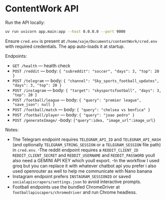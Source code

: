 # ContentWork API

Run the API locally:

```bash
uv run uvicorn app.main:app --host 0.0.0.0 --port 9000
```

Ensure `cred.env` is present at `/home/xaje/Documents/contentWork/cred.env` with required credentials. The app auto-loads it at startup.

Endpoints:
- `GET /health` — health check
- `POST /reddit` — body: `{ "subreddit": "soccer", "days": 3, "top": 20 }`
- `POST /telegram` — body: `{ "channel": "Sky_sports_football_updates", "days": 3, "top": 20 }`
- `POST /instagram` — body: `{ "target": "skysportsfootball", "days": 3, "top": 20 }`
- `POST /football/league` — body: `{ "query": "premier league", "save_json": null }`
- `POST /football/match` — body: `{ "query": "chelsea vs benfica" }`
- `POST /football/player` — body: `{ "query": "joao pedro" }`
- `POST /generateImage/` -body: `{"query":idea, "image_url":image_url}`

Notes:
- The Telegram endpoint requires `TELEGRAM_API_ID` and `TELEGRAM_API_HASH` (and optionally `TELEGRAM_STRING_SESSION` or a `TELEGRAM_SESSION` file path) in `cred.env`.
-The reddit endpoint requires a `REDDIT_CLIENT_ID`  `REDDIT_CLIENT_SECRET` and `REDDIT_USERNAME` and `REDDIT_PASSWORD` youll also need a GEMINI API KEY which youll export.
-In the workflow I used groq but you can replace it with whatever chatbot api you prefer i also used openrouter as well to help me communicate with Nano banana
- Instagram endpoint prefers `INSTAGRAM_SESSIONID` or saved `socialapiscrapers/settings.json` to avoid interactive prompts.
- Football endpoints use the bundled ChromeDriver at `footballapiscapers/chromedriver` and run Chrome headless.

